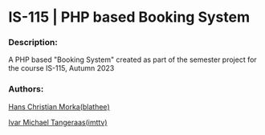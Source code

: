 # IS-115 | PHP based Booking System

### Description:
A PHP based "Booking System" created as part of the semester project for the course IS-115, Autumn 2023

### Authors:
[Hans Christian Morka(blathee)](https://github.com/Blathee)

[Ivar Michael Tangeraas(imttv)](https://github.com/imttv)
